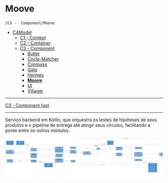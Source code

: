 # Moove

`/C3 -  Component/Moove`

* [C4Model](/docs/README.md)
  * [C1 -  Context](/docs/C1%20-%20%20Context/README.md)
  * [C2 - Container](/docs/C2%20-%20Container/README.md)
  * [C3 -  Component](/docs/C3%20-%20%20Component/README.md)
    * [Butler](/docs/C3%20-%20%20Component/Butler/README.md)
    * [Circle-Matcher](/docs/C3%20-%20%20Component/Circle-Matcher/README.md)
    * [Compass](/docs/C3%20-%20%20Component/Compass/README.md)
    * [Gate](/docs/C3%20-%20%20Component/Gate/README.md)
    * [Hermes](/docs/C3%20-%20%20Component/Hermes/README.md)
    * [**Moove**](/docs/C3%20-%20%20Component/Moove/README.md)
    * [UI](/docs/C3%20-%20%20Component/UI/README.md)
    * [Villager](/docs/C3%20-%20%20Component/Villager/README.md)

---

[C3 -  Component (up)](/docs/C3%20-%20%20Component/README.md)

---

Serviço backend em Kotlin, que orquestra os testes de hipóteses de seus produtos e o pipeline de entrega até atingir seus círculos, facilitando a ponte entre os outros módulos.

![diagram](c3.png)